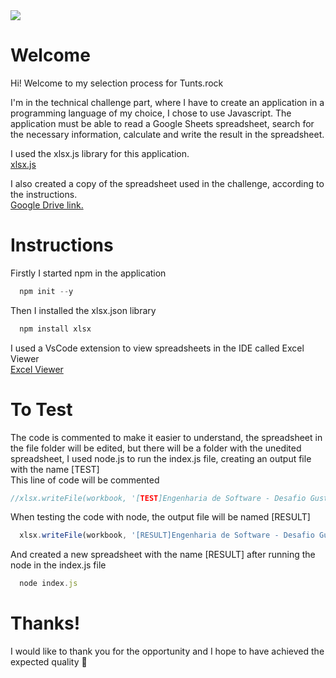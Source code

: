 <img src="https://tunts.rocks/_next/static/media/logoTuntsRocksHeader.c8146752.png">
<br>

<h1>Welcome</h1>

Hi! Welcome to my selection process for Tunts.rock

I'm in the technical challenge part, where I have to create an application in a programming language of my choice, I chose to use Javascript. The application must be able to read a Google Sheets spreadsheet, search for the necessary information, calculate and write the result in the spreadsheet.

I used the xlsx.js library for this application.
<br>
<a href='https://www.npmjs.com/package/xlsx'>xlsx.js</a>

I also created a copy of the spreadsheet used in the challenge, according to the instructions.
<br>
<a href='https://docs.google.com/spreadsheets/d/13XjO37lhhZVJfvaRuYOc60YJWA8hnbiiJoI0MPaCeic/edit?usp=drive_link'>Google Drive link.</a>

<h1>Instructions</h1>

Firstly I started npm in the application
``` javascript
  npm init --y
```
Then I installed the xlsx.json library
``` javascript
  npm install xlsx
```

I used a VsCode extension to view spreadsheets in the IDE called Excel Viewer
<br>
<a href='https://marketplace.visualstudio.com/items?itemName=GrapeCity.gc-excelviewer'>Excel Viewer</a>

<h1>To Test</h1>
The code is commented to make it easier to understand, the spreadsheet in the file folder will be edited, but there will be a folder with the unedited spreadsheet, I used node.js to run the index.js file, creating an output file with the name [TEST] 
<br>
This line of code will be commented

``` javascript
//xlsx.writeFile(workbook, '[TEST]Engenharia de Software - Desafio Gustavo Carvalho.xlsx');
```
When testing the code with node, the output file will be named [RESULT] 

``` javascript
  xlsx.writeFile(workbook, '[RESULT]Engenharia de Software - Desafio Gustavo Carvalho.xlsx')
```
And created a new spreadsheet with the name [RESULT] after running the node in the index.js file
``` javascript
  node index.js
```

<h1>Thanks!</h1>

I would like to thank you for the opportunity and I hope to have achieved the expected quality 🤘
